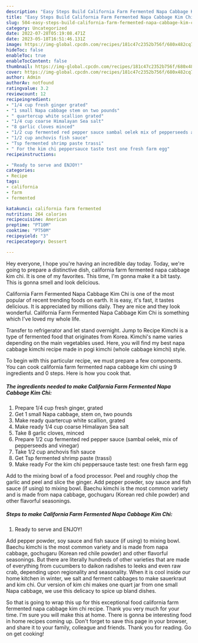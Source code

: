 ```yaml
---
description: "Easy Steps Build California Farm Fermented Napa Cabbage Kim Chi the Delicious"
title: "Easy Steps Build California Farm Fermented Napa Cabbage Kim Chi the Delicious"
slug: 504-easy-steps-build-california-farm-fermented-napa-cabbage-kim-chi-the-delicious
category: Uncategorized
date: 2022-07-28T05:19:08.471Z
date: 2023-05-18T16:51:46.131Z
image: https://img-global.cpcdn.com/recipes/181c47c2352b756f/680x482cq70/california-farm-fermented-napa-cabbage-kim-chi-recipe-main-photo.jpg
hideToc: false
enableToc: true
enableTocContent: false
thumbnail: https://img-global.cpcdn.com/recipes/181c47c2352b756f/680x482cq70/california-farm-fermented-napa-cabbage-kim-chi-recipe-main-photo.jpg
cover: https://img-global.cpcdn.com/recipes/181c47c2352b756f/680x482cq70/california-farm-fermented-napa-cabbage-kim-chi-recipe-main-photo.jpg
author: Admin
authorAv: notfound
ratingvalue: 3.2
reviewcount: 12
recipeingredient:
- "1/4 cup fresh ginger grated"
- "1 small Napa cabbage stem on two pounds"
- " quartercup white scallion grated"
- "1/4 cup coarse Himalayan Sea salt"
- "8 garlic cloves minced"
- "1/2 cup fermented red pepper sauce sambal oelek mix of pepperseeds and vinegar"
- "1/2 cup anchovis fish sauce"
- "Tsp fermented shrimp paste trassi"
- " For the kim chi peppersauce taste test one fresh farm egg"
recipeinstructions:

- "Ready to serve and ENJOY!"
categories:
- Recipe
tags:
- california
- farm
- fermented

katakunci: california farm fermented 
nutrition: 264 calories
recipecuisine: American
preptime: "PT10M"
cooktime: "PT50M"
recipeyield: "3"
recipecategory: Dessert

---
```



Hey everyone, I hope you're having an incredible day today. Today, we're going to prepare a distinctive dish, california farm fermented napa cabbage kim chi. It is one of my favorites. This time, I'm gonna make it a bit tasty. This is gonna smell and look delicious.

California Farm Fermented Napa Cabbage Kim Chi is one of the most popular of recent trending foods on earth. It is easy, it's fast, it tastes delicious. It is appreciated by millions daily. They are nice and they look wonderful. California Farm Fermented Napa Cabbage Kim Chi is something which I've loved my whole life.

Transfer to refrigerator and let stand overnight. Jump to Recipe Kimchi is a type of fermented food that originates from Korea. Kimchi&#39;s name varies depending on the main vegetables used. Here, you will find my best napa cabbage kimchi recipe made in pogi kimchi (whole cabbage kimchi) style.


To begin with this particular recipe, we must prepare a few components. You can cook california farm fermented napa cabbage kim chi using 9 ingredients and 0 steps. Here is how you cook that.

<!--inarticleads1-->

##### The ingredients needed to make California Farm Fermented Napa Cabbage Kim Chi:

1. Prepare 1/4 cup fresh ginger, grated
1. Get 1 small Napa cabbage, stem on, two pounds
1. Make ready  quartercup white scallion, grated
1. Make ready 1/4 cup coarse Himalayan Sea salt
1. Take 8 garlic cloves, minced
1. Prepare 1/2 cup fermented red pepper sauce (sambal oelek, mix of pepperseeds and vinegar)
1. Take 1/2 cup anchovis fish sauce
1. Get Tsp fermented shrimp paste (trassi)
1. Make ready  For the kim chi peppersauce taste test: one fresh farm egg


Add to the mixing bowl of a food processor. Peel and roughly chop the garlic and peel and slice the ginger. Add pepper powder, soy sauce and fish sauce (if using) to mixing bowl. Baechu kimchi is the most common variety and is made from napa cabbage, gochugaru (Korean red chile powder) and other flavorful seasonings. 

<!--inarticleads2-->

##### Steps to make California Farm Fermented Napa Cabbage Kim Chi:


1. Ready to serve and ENJOY!

Add pepper powder, soy sauce and fish sauce (if using) to mixing bowl. Baechu kimchi is the most common variety and is made from napa cabbage, gochugaru (Korean red chile powder) and other flavorful seasonings. But there are literally hundreds of other varieties that are made of everything from cucumbers to daikon radishes to leeks and even raw crab, depending upon regionality and seasonality. When it is cool inside our home kitchen in winter, we salt and ferment cabbages to make sauerkraut and kim chi. Our version of kim chi makes one quart jar from one small Napa cabbage, we use this delicacy to spice up bland dishes. 

So that is going to wrap this up for this exceptional food california farm fermented napa cabbage kim chi recipe. Thank you very much for your time. I'm sure you will make this at home. There is gonna be interesting food in home recipes coming up. Don't forget to save this page in your browser, and share it to your family, colleague and friends. Thank you for reading. Go on get cooking!

